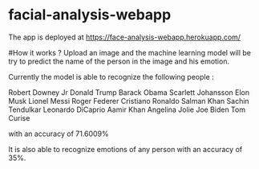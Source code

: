# facial-analysis-webapp

The app is deployed at https://face-analysis-webapp.herokuapp.com/ 


#How it works ?
Upload an image and the machine learning model will be try to predict the name of the person in the image and his emotion.


Currently the model is able to recognize the following people :

Robert Downey Jr
Donald Trump
Barack Obama
Scarlett Johansson
Elon Musk
Lionel Messi
Roger Federer
Cristiano Ronaldo
Salman Khan
Sachin Tendulkar
Leonardo DiCaprio
Aamir Khan
Angelina Jolie
Joe Biden
Tom Curise

with an accuracy of 71.6009%

It is also able to recognize emotions of any person with an accuracy of 35%.
